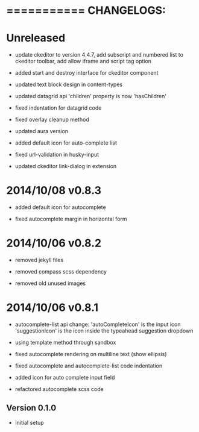 ===========
CHANGELOGS:
===========

Unreleased
==========

 - update ckeditor to version 4.4.7, add subscript and numbered list to ckeditor toolbar, add allow iframe and script tag option

 - added start and destroy interface for ckeditor component

 - updated text block design in content-types

 - updated datagrid api
   'children' property is now 'hasChildren'

 - fixed indentation for datagrid code

 - fixed overlay cleanup method

 - updated aura version

 - added default icon for auto-complete list

 - fixed url-validation in husky-input

 - updated ckeditor link-dialog in extension

2014/10/08 v0.8.3
=================

 - added default icon for autocomplete

 - fixed autocomplete margin in horizontal form

2014/10/06 v0.8.2
=================

 - removed jekyll files

 - removed compass scss dependency

 - removed old unused images

2014/10/06 v0.8.1
=================

 - autocomplete-list api change:
   'autoCompleteIcon' is the input icon
   'suggestionIcon' is the icon inside the typeahead suggestion dropdown

 - using template method through sandbox

 - fixed autocomplete rendering on multiline text (show ellipsis)

 - fixed autocomplete and autocomplete-list code indentation

 - added icon for auto complete input field

 - refactored autocomplete scss code


Version 0.1.0
-------------
- Initial setup

